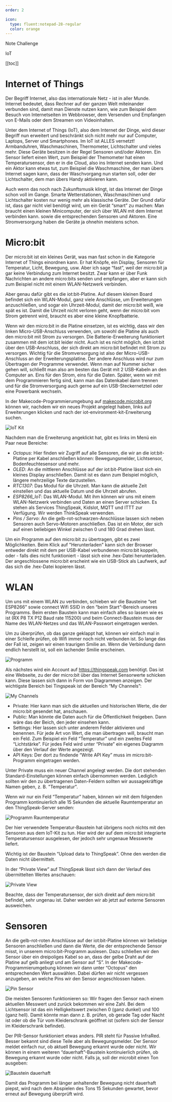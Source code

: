 ```yaml
---
order: 2

icon:
  type: fluent:notepad-28-regular
  color: orange
---
```


Note Challenge

IoT

[[toc]]



# Internet of Things

Der Begriff Internet, also das internationale Netz - ist in aller Munde. Internet bedeutet, dass Rechner auf der ganzen Welt miteinander verbunden sind, damit man Dienste nutzen kann, wie zum Beispiel dem Besuch von Internetseiten im Webbrowser, dem Versenden und Empfangen von E-Mails oder dem Streamen von Videoinhalten. 

Unter dem Internet of Things (IoT), also dem Internet der Dinge, wird dieser Begriff nun erweitert und beschränkt sich nicht mehr nur auf Computer, Laptops, Server und Smartphones. Im IoT ist ALLES vernetzt! Armbanduhren, Waschmaschinen, Thermometer, Lichtschalter und vieles mehr. Diese Geräte besitzen in der Regel Sensoren und/oder Aktoren. Ein Sensor liefert einen Wert, zum Beispiel der Themometer hat einen Temperatursensor, den er in die Cloud, also ins Internet senden kann. Und ein Aktor kann etwas tut, zum Beispiel die Waschmaschine, der man übers Internet sagen kann, dass der Waschvorgang nun starten soll, oder der Lichtschalter, dem man übers Handy aktivieren kann. 

Auch wenn das noch nach Zukunftsmusik klingt, ist das Internet der Dinge schon voll im Gange. Smarte Wetterstationen, Waschmaschinen und Lichtschalter kosten nur wenig mehr als klassische Geräte. Der Grund dafür ist, dass gar nicht viel benötigt wird, um ein Gerät “smart” zu machen: Man braucht einen kleinen Minicomputer, der sich über WLAN mit dem Internet verbinden kann. sowie die entsprechenden Sensoren und Aktoren. Eine Stromversorgung haben die Geräte ja ohnehin meistens schon.

# Micro:bit

Der micro:bit ist ein kleines Gerät, was man fast schon in die Kategorie Internet of Things einordnen kann. Er hat Knöpfe, ein Display, Sensoren für Temperatur, Licht, Bewegung, usw. Aber ich sage “fast”, weil der micro:bit ja gar keine Verbindung zum Internet besitzt. Zwar kann er über Funk Nachrichten an andere micro:bits senden und empfangen, aber er kann sich zum Beispiel nicht mit einem WLAN-Netzwerk verbinden.

Aber genau dafür gibt es die iot:bit-Platine. Auf diesem kleinen Board befindet sich ein WLAN-Modul, ganz viele Anschlüsse, um Erweiterungen anzuschließen, und sogar ein Uhrzeit-Modul, damit der micro:bit weiß, wie spät es ist. Damit die Uhrzeit nicht verloren geht, wenn der micro:bit vom Strom getrennt wird, braucht es aber eine kleine Knopfbatterie.

Wenn wir den micro:bit in die Platine einsetzen, ist es wichtig, dass wir den linken Micro-USB-Anschluss verwenden, um sowohl die Platine als auch den micro:bit mit Strom zu versorgen. Die Batterie-Erweiterung funktioniert zusammen mit dem iot:bit leider nicht. Auch ist es nicht möglich, den iot:bit über den USB-Anschluss, der sich direkt am micro:bit befindet mit Strom zu versorgen. Wichtig für die Stromversorgung ist also der Micro-USB-Anschluss an der Erweiterungsplatine. Der andere Anschluss wird nur zum Übertragen der Programme verwendet. Wenn man auf Nummer sicher gehen will, schließt man also am besten das Gerät mit 2 USB-Kabeln an den Computer an. Eins für den Strom, eins für die Daten. Später, wenn wir mit dem Programmieren fertig sind, kann man das Datenkabel dann trennen und für die Stromversorgung auch gerne auf ein USB-Steckernetzteil oder eine Powerbank wechseln.

In der Makecode-Programmierumgebung auf [makecode.microbit.org](http://makecode.microbit.org) können wir, nachdem wir ein neues Projekt angelegt haben, links auf Erweiterungen klicken und nach der iot-environment-kit-Erweiterung suchen.

![IoT Kit](./img/01.png)

Nachdem man die Erweiterung angeklickt hat, gibt es links im Menü ein Paar neue Bereiche:

- *Octopus*: Hier finden wir Zugriff auf alle Sensoren, die wir an die iot:bit-Platine per Kabel anschließen können: Bewegungsmelder, Lichtsensor, Bodenfeuchtesensor und mehr.
- *OLED*: An die mittleren Anschlüsse auf der iot:bit-Platine lässt sich ein kleines Display anschließen. Damit ist es dann zum Beispiel möglich, längere mehrzeilige Texte darzustellen.
- *RTC1307*: Das Modul für die Uhrzeit. Man kann die aktuelle Zeit einstellen und das aktuelle Datum und die Uhrzeit abrufen.
- *ESP8266_IoT*: Das WLAN-Modul. Mit ihm können wir uns mit einem WLAN-Netzwerk verbinden und Daten an einen Server schicken. Es stehen als Services ThingSpeak, Kidslot, MQTT und ITTT zur Verfügung. Wir werden ThinkSpeak verwenden.
- *Pins / Servo*: An die gelb-rot-schwarzen-Anschlüsse lassen sich neben Sensoren auch Servo-Motoren anschließen. Das ist ein Motor, der sich auf einen beliebigen Winkel zwischen 0 und 180 Grad drehen lässt.

Um ein Programm auf den micro:bit zu übertragen, gibt es zwei 
Möglichkeiten. Beim Klick auf "Herunterladen" kann sich der Browser 
entweder direkt mit dem per USB-Kabel verbundenen micro:bit koppeln, 
oder - falls dies nicht funktioniert - lässt sich eine .hex-Datei 
herunterladen. Der angeschlossene micro:bit erscheint wie ein USB-Stick 
als Laufwerk, auf das sich die .hex-Datei kopieren lässt.

# WLAN

Um uns mit einem WLAN zu verbinden, schieben wir die Bausteine “set ESP8266” sowie connect Wifi SSID in den “beim Start”-Bereich unseres Programms. Beim ersten Baustein kann man einfach alles so lassen wie es ist (RX P8 TX P12 Baud rate 115200) und beim Connect-Baustein muss der Name des WLAN-Netzes und das WLAN-Passwort eingetragen werden.

Um zu überprüfen, ob das ganze geklappt hat, können wir einfach mal in einer Schleife prüfen, ob Wifi immer noch nicht verbunden ist. So lange das der Fall ist, zeigen wir einen traurigen Smilie an. Wenn die Verbindung dann endlich herstellt ist, soll ein lachender Smilie erscheinen.

![Programm](./img/02.png)

Als nächstes wird ein Account auf https://thingspeak.com benötigt. Das ist eine Webseite, zu der der micro:bit über das Internet Sensorwerte schicken kann. Diese lassen sich dann in Form von Diagrammen anzeigen. Der wichtigste Bereich bei Tingspeak ist der Bereich “My Channels”:

![My Channels](./img/03.png)

- Private: Hier kann man sich die aktuellen und historischen Werte, die der micro:bit gesendet hat, anschauen.
- Public: Man könnte die Daten auch für die Öffentlichkeit freigeben. Dann wäre das der Beich, den jeder einsehen kann.
- Settings: Hier lassen sich unter anderem Felder aktivieren und benennen. Für jede Art von Wert, die man übertragen will, braucht man ein Feld. Zum Beispiel ein Feld “Temperatur” und ein zweites Feld “Lichtstärke”. Für jedes Feld wird unter “Private” ein eigenes Diagramm über den Verlauf der Werte angezeigt.
- API Keys: Der dort zu findende “Write API Key” muss im micro:bit-Programm eingetragen werden.

Unter Private muss ein neuer Channel angelegt werden. Die dort stehenden 
Standard-Einstellungen können einfach übernommen werden. Lediglich 
sollten wir den zu übertragenen Daten-Feldern sollten wir 
aussagekräftige Namen geben, z. B. "Temperatur".

Wenn wir nur ein Feld “Temperatur” haben, können wir mit dem folgenden Programm kontinuierlich alle 15 Sekunden die aktuelle Raumtemperatur an den ThingSpeak-Server senden:

![Programm Raumtemperatur](./img/04.png)

Der hier verwendete Temperatur-Baustein hat übrigens noch nichts mit den 
Sensoren aus dem IoT-Kit zu tun. Hier wird der auf dem micro:bit 
integrierte Temperatursensor ausgelesen, der jedoch sehr ungenaue 
Messwerte liefert.

Wichtig ist der Baustein “Upload data to ThingSpeak”. Ohne den werden die Daten nicht übermittelt.

In der “Private View” auf ThingSpeak lässt sich dann der Verlauf des übermittelten Wertes anschauen:

![Private View](./img/05.png)

Beachte, dass der Temperatursensor, der sich direkt auf dem micro:bit befindet, sehr ungenau ist. Daher werden wir ab jetzt auf externe Sensoren ausweichen.

# Sensoren

An die gelb-rot-roten Anschlüsse auf der iot:bit-Platine können wir beliebige Sensoren anschließen und dann die Werte, die der entsprechende Sensor misst, in unserem micro:bit-Programm auslesen. Dazu schließen wir den Sensor über ein dreipoliges Kabel so an, dass der gelbe Draht auf der Platine auf gelb anliegt und am Sensor auf “S”. In der Makecode-Programmierumgebung können wir dann unter “Octopus” den entsprechenden Wert auswählen. Dabei dürfen wir nicht vergessen anzugeben, an welche Pins wir den Sensor angeschlossen haben.

![Pin Sensor](./img/06.png)

Die meisten Sensoren funktionieren so: Wir fragen den Sensor nach einem aktuellen Messwert und zurück bekommen wir eine Zahl. Bei dem Lichtsensor ist das ein Helligkeitswert zwischen 0 (ganz dunkel) und 100 (ganz hell). Damit könnte man dann z. B. prüfen, ob gerade Tag oder Nacht ist oder ob die Tür vom Kleiderschrank geöffnet ist (sofern sich der Sensor im Kleiderschrank befindet).

Der PIR-Sensor funktioniert etwas anders. PIR steht für Passive InfraRed. Besser bekannt sind diese Teile aber als Bewegungsmelder. Der Sensor meldet einfach nur, ob aktuell Bewegung erkannt wurde oder nicht. Wir können in einem weiteren “dauerhaft”-Baustein kontinuierlich prüfen, ob Bewegung erkannt wurde oder nicht. Falls ja, soll der microbit einen Ton ausgeben:

![Baustein dauerhaft](./img/07.png)

Damit das Programm bei länger anhaltender Bewegung nicht dauerhaft piepst, wird nach dem Abspielen des Tons 15 Sekunden gewartet, bevor erneut auf Bewegung überprüft wird.